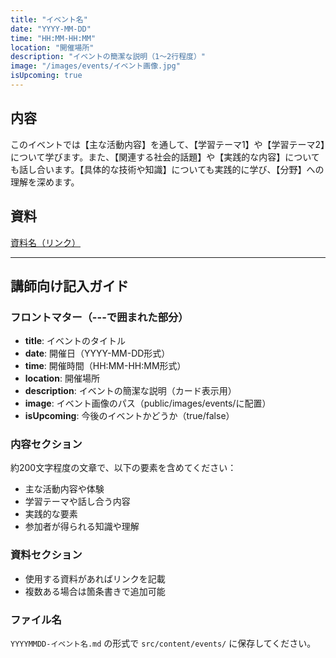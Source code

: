 ```yaml
---
title: "イベント名"
date: "YYYY-MM-DD"
time: "HH:MM-HH:MM"
location: "開催場所"
description: "イベントの簡潔な説明（1〜2行程度）"
image: "/images/events/イベント画像.jpg"
isUpcoming: true
---
```


## 内容

このイベントでは【主な活動内容】を通して、【学習テーマ1】や【学習テーマ2】について学びます。また、【関連する社会的話題】や【実践的な内容】についても話し合います。【具体的な技術や知識】についても実践的に学び、【分野】への理解を深めます。

## 資料

[資料名（リンク）](資料のURL)

---

## 講師向け記入ガイド

### フロントマター（---で囲まれた部分）
- **title**: イベントのタイトル
- **date**: 開催日（YYYY-MM-DD形式）
- **time**: 開催時間（HH:MM-HH:MM形式）
- **location**: 開催場所
- **description**: イベントの簡潔な説明（カード表示用）
- **image**: イベント画像のパス（public/images/events/に配置）
- **isUpcoming**: 今後のイベントかどうか（true/false）

### 内容セクション
約200文字程度の文章で、以下の要素を含めてください：
- 主な活動内容や体験
- 学習テーマや話し合う内容
- 実践的な要素
- 参加者が得られる知識や理解

### 資料セクション
- 使用する資料があればリンクを記載
- 複数ある場合は箇条書きで追加可能

### ファイル名
`YYYYMMDD-イベント名.md` の形式で `src/content/events/` に保存してください。